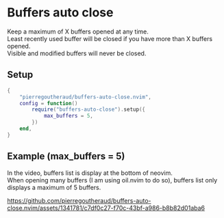 # Buffers auto close

Keep a maximum of X buffers opened at any time.  
Least recently used buffer will be closed if you have more than X buffers opened.  
Visible and modified buffers will never be closed.

## Setup

```lua
{
    "pierregoutheraud/buffers-auto-close.nvim",
    config = function()
        require("buffers-auto-close").setup({
            max_buffers = 5,
        })
    end,
}
```

## Example (max_buffers = 5)

In the video, buffers list is display at the bottom of neovim.  
When opening many buffers (I am using oil.nvim to do so), buffers list only displays a maximum of 5 buffers.

https://github.com/pierregoutheraud/buffers-auto-close.nvim/assets/1341781/c7df0c27-f70c-43bf-a986-b8b82d01aba6
